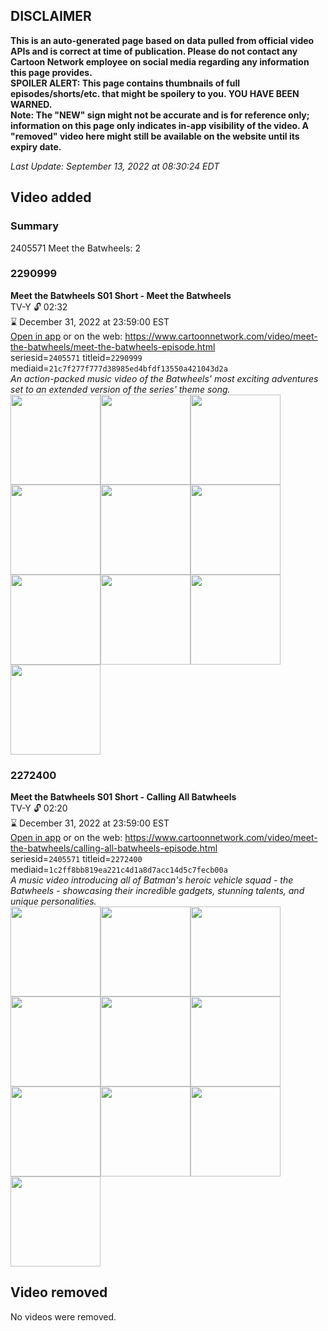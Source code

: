 ## DISCLAIMER
**This is an auto-generated page based on data pulled from official video APIs and is correct at time of publication. Please do not contact any Cartoon Network employee on social media regarding any information this page provides.**  
**SPOILER ALERT: This page contains thumbnails of full episodes/shorts/etc. that might be spoilery to you. YOU HAVE BEEN WARNED.**  
**Note: The "NEW" sign might not be accurate and is for reference only; information on this page only indicates in-app visibility of the video. A "removed" video here might still be available on the website until its expiry date.**  

_Last Update: September 13, 2022 at 08:30:24 EDT_
## Video added
### Summary
2405571 Meet the Batwheels: 2  
### 2290999
**Meet the Batwheels S01 Short - Meet the Batwheels**  
TV-Y 🔓 02:32  
⌛ December 31, 2022 at 23:59:00 EST  
[Open in app](https://cnvideo.sercomkc.org/redirector.html?type=cnapp&seriesid=1000000000093702&titleid=2290999&mediaid=21c7f277f777d38985ed4bfdf13550a421043d2a) or on the web: https://www.cartoonnetwork.com/video/meet-the-batwheels/meet-the-batwheels-episode.html  
seriesid=`2405571` titleid=`2290999` mediaid=`21c7f277f777d38985ed4bfdf13550a421043d2a`  
_An action-packed music video of the Batwheels' most exciting adventures set to an extended version of the series' theme song._  
<a href="https://s3.amazonaws.com/cartoonorchestrator/2290999_001_1280x720.jpg"><img src="https://s3.amazonaws.com/cartoonorchestrator/2290999_001_640x360.jpg" height="144px" /></a><a href="https://s3.amazonaws.com/cartoonorchestrator/2290999_002_1280x720.jpg"><img src="https://s3.amazonaws.com/cartoonorchestrator/2290999_002_640x360.jpg" height="144px" /></a><a href="https://s3.amazonaws.com/cartoonorchestrator/2290999_003_1280x720.jpg"><img src="https://s3.amazonaws.com/cartoonorchestrator/2290999_003_640x360.jpg" height="144px" /></a><a href="https://s3.amazonaws.com/cartoonorchestrator/2290999_004_1280x720.jpg"><img src="https://s3.amazonaws.com/cartoonorchestrator/2290999_004_640x360.jpg" height="144px" /></a><a href="https://s3.amazonaws.com/cartoonorchestrator/2290999_005_1280x720.jpg"><img src="https://s3.amazonaws.com/cartoonorchestrator/2290999_005_640x360.jpg" height="144px" /></a><a href="https://s3.amazonaws.com/cartoonorchestrator/2290999_006_1280x720.jpg"><img src="https://s3.amazonaws.com/cartoonorchestrator/2290999_006_640x360.jpg" height="144px" /></a><a href="https://s3.amazonaws.com/cartoonorchestrator/2290999_007_1280x720.jpg"><img src="https://s3.amazonaws.com/cartoonorchestrator/2290999_007_640x360.jpg" height="144px" /></a><a href="https://s3.amazonaws.com/cartoonorchestrator/2290999_008_1280x720.jpg"><img src="https://s3.amazonaws.com/cartoonorchestrator/2290999_008_640x360.jpg" height="144px" /></a><a href="https://s3.amazonaws.com/cartoonorchestrator/2290999_009_1280x720.jpg"><img src="https://s3.amazonaws.com/cartoonorchestrator/2290999_009_640x360.jpg" height="144px" /></a><a href="https://s3.amazonaws.com/cartoonorchestrator/2290999_010_1280x720.jpg"><img src="https://s3.amazonaws.com/cartoonorchestrator/2290999_010_640x360.jpg" height="144px" /></a>
### 2272400
**Meet the Batwheels S01 Short - Calling All Batwheels**  
TV-Y 🔓 02:20  
⌛ December 31, 2022 at 23:59:00 EST  
[Open in app](https://cnvideo.sercomkc.org/redirector.html?type=cnapp&seriesid=1000000000093702&titleid=2272400&mediaid=1c2ff8bb819ea221c4d1a8d7acc14d5c7fecb00a) or on the web: https://www.cartoonnetwork.com/video/meet-the-batwheels/calling-all-batwheels-episode.html  
seriesid=`2405571` titleid=`2272400` mediaid=`1c2ff8bb819ea221c4d1a8d7acc14d5c7fecb00a`  
_A music video introducing all of Batman's heroic vehicle squad - the Batwheels - showcasing their incredible gadgets, stunning talents, and unique personalities._  
<a href="https://s3.amazonaws.com/cartoonorchestrator/2272400_001_1280x720.jpg"><img src="https://s3.amazonaws.com/cartoonorchestrator/2272400_001_640x360.jpg" height="144px" /></a><a href="https://s3.amazonaws.com/cartoonorchestrator/2272400_002_1280x720.jpg"><img src="https://s3.amazonaws.com/cartoonorchestrator/2272400_002_640x360.jpg" height="144px" /></a><a href="https://s3.amazonaws.com/cartoonorchestrator/2272400_003_1280x720.jpg"><img src="https://s3.amazonaws.com/cartoonorchestrator/2272400_003_640x360.jpg" height="144px" /></a><a href="https://s3.amazonaws.com/cartoonorchestrator/2272400_004_1280x720.jpg"><img src="https://s3.amazonaws.com/cartoonorchestrator/2272400_004_640x360.jpg" height="144px" /></a><a href="https://s3.amazonaws.com/cartoonorchestrator/2272400_005_1280x720.jpg"><img src="https://s3.amazonaws.com/cartoonorchestrator/2272400_005_640x360.jpg" height="144px" /></a><a href="https://s3.amazonaws.com/cartoonorchestrator/2272400_006_1280x720.jpg"><img src="https://s3.amazonaws.com/cartoonorchestrator/2272400_006_640x360.jpg" height="144px" /></a><a href="https://s3.amazonaws.com/cartoonorchestrator/2272400_007_1280x720.jpg"><img src="https://s3.amazonaws.com/cartoonorchestrator/2272400_007_640x360.jpg" height="144px" /></a><a href="https://s3.amazonaws.com/cartoonorchestrator/2272400_008_1280x720.jpg"><img src="https://s3.amazonaws.com/cartoonorchestrator/2272400_008_640x360.jpg" height="144px" /></a><a href="https://s3.amazonaws.com/cartoonorchestrator/2272400_009_1280x720.jpg"><img src="https://s3.amazonaws.com/cartoonorchestrator/2272400_009_640x360.jpg" height="144px" /></a><a href="https://s3.amazonaws.com/cartoonorchestrator/2272400_010_1280x720.jpg"><img src="https://s3.amazonaws.com/cartoonorchestrator/2272400_010_640x360.jpg" height="144px" /></a>
## Video removed
No videos were removed.  
